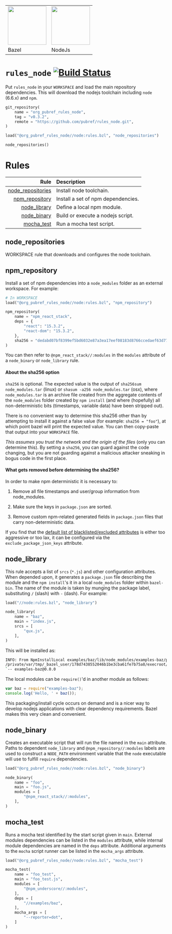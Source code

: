 <table><tr>
<td><img src="https://github.com/pubref/rules_protobuf/blob/master/images/bazel.png" width="120"/></td>
<td><img src="https://node-os.com/images/nodejs.png" width="120"/></td>
</tr><tr>
<td>Bazel</td>
<td>NodeJs</td>
</tr></table>

# `rules_node` [![Build Status](https://travis-ci.org/pubref/rules_node.svg?branch=master)](https://travis-ci.org/pubref/rules_node)

Put `rules_node` in your `WORKSPACE` and load the main repository
dependencies.  This will download the nodejs toolchain including
`node` (6.6.x) and `npm`.

```python
git_repository(
    name = "org_pubref_rules_node",
    tag = "v0.3.2",
    remote = "https://github.com/pubref/rules_node.git",
)

load("@org_pubref_rules_node//node:rules.bzl", "node_repositories")

node_repositories()
```

# Rules

| Rule | Description |
| ---: | :---------- |
| [node_repositories](#node_repositories) | Install node toolchain. |
| [npm_repository](#npm_repository) | Install a set of npm dependencies. |
| [node_library](#node_library) | Define a local npm module. |
| [node_binary](#node_binary) | Build or execute a nodejs script. |
| [mocha_test](#mocha_test) |  Run a mocha test script. |


## node_repositories

WORKSPACE rule that downloads and configures the node toolchain.

## npm_repository

Install a set of npm dependencies into a `node_modules` folder as an
external workspace.  For example:

```python
# In WORKSPACE
load("@org_pubref_rules_node//node:rules.bzl", "npm_repository")

npm_repository(
    name = "npm_react_stack",
    deps = {
        "react": "15.3.2",
        "react-dom": "15.3.2",
    },
    sha256 = "dedabd07bf8399ef5bd6032e87a3ea17eef08183d8766ccedaef63d7707283b6",
)
```

You can then refer to `@npm_react_stack//:modules` in the `modules`
attribute of a `node_binary` or `node_library` rule.

#### About the sha256 option

`sha256` is optional.  The expected value is the output of `sha256sum
node_modules.tar` (linux) or `shasum -a256 node_modules.tar` (osx),
where `node_modules.tar` is an archive file created from the aggregate
contents of the `node_modules` folder created by `npm install` (and
where (hopefully) all non-deterministic bits (timestamps, variable
data) have been stripped out).

There is no convenient way to determine this sha256 other than by
attempting to install it against a false value (for example: `sha256 =
"foo"`), at which point bazel will print the expected value.  You can
then copy-paste that output into your `WORKSPACE` file.

*This assumes you trust the network and the origin of the files* (only
you can determine this).  By setting a `sha256`, you can guard against
the code changing, but you are not guarding against a malicious
attacker sneaking in bogus code in the first place.

#### What gets removed before determining the sha256?

In order to make npm deterministic it is necessary to:

1. Remove all file timestamps and user/group information from
   node_modules.

2. Make sure the keys in `package.json` are sorted.

3. Remove custom npm-related generated fields in `package.json` files
   that carry non-deterministic data.

If you find that the
[default list of blacklisted/excluded attributes](node/internal/npm_repository.bzl)
is either too aggressive or too lax, it can be configured via the
`exclude_package_json_keys` attribute.

## node_library

This rule accepts a list of `srcs` (`*.js`) and other configuration
attributes. When depended upon, it generates a `package.json` file
describing the module and the `npm install`'s it in a local
`node_modules` folder within `bazel-bin`.  The name of the module is
taken by munging the package label, substituting `/` (slash) with `-`
(dash). For example:

```python
load("//node:rules.bzl", "node_library")

node_library(
    name = "baz",
    main = "index.js",
    srcs = [
        "qux.js",
    ],
)
```

This will be installed as:

```sh
INFO: From NpmInstallLocal examples/baz/lib/node_modules/examples-baz/package.json:
/private/var/tmp/_bazel_user/178d7438552046b1be3cba61fe7b75a8/execroot/rules_node/bazel-out/local-fastbuild/bin/examples/baz/lib
`-- examples-baz@0.0.0
```

The local modules can be `require()`'d in another module as follows:

```js
var baz = require("examples-baz");
console.log('Hello, ' + baz());
```

This packaging/install cycle occurs on demand and is a nicer way to
develop nodejs applications with clear dependency requirements.  Bazel
makes this very clean and convenient.

## node_binary

Creates an executable script that will run the file named in the
`main` attribute.  Paths to dependent `node_library` and
`@npm_repository//:modules` labels are used to construct a `NODE_PATH`
environment variable that the `node` executable will use to fulfill
`require` dependencies.

```python
load("@org_pubref_rules_node//node:rules.bzl", "node_binary")

node_binary(
    name = "foo",
    main = "foo.js",
    modules = [
        "@npm_react_stack//:modules",
    ],
)
```


## mocha_test

Runs a mocha test identified by the start script given in `main`.
External modules dependencies can be listed in the `modules`
attribute, while internal module dependencies are named in the `deps`
attribute.  Additional arguments to the `mocha` script runner can be
listed in the `mocha_args` attribute.

```python
load("@org_pubref_rules_node//node:rules.bzl", "mocha_test")

mocha_test(
    name = "foo_test",
    main = "foo_test.js",
    modules = [
        "@npm_underscore//:modules",
    ],
    deps = [
        "//examples/baz",
    ],
    mocha_args = [
        "--reporter=dot",
    ]
)
```
